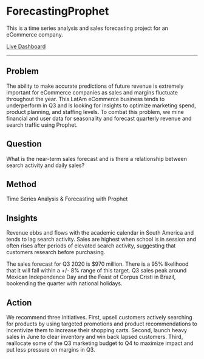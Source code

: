 # ForecastingProphet

This is a time series analysis and sales forecasting project for an eCommerce company. 

[Live Dashboard](https://datapane.com/reports/0AEvM03/sales-forecasting-for-ecommerce/)

---

## Problem ##

The ability to make accurate predictions of future revenue is extremely important for eCommerce companies as sales and margins fluctuate throughout the year. This LatAm eCommerce business tends to underperform in Q3 and is looking for insights to optimize marketing spend, product planning, and staffing levels. To combat this problem, we mine financial and user data for seasonality and forecast quarterly revenue and search traffic using Prophet.

## Question ##

What is the near-term sales forecast and is there a relationship between search activity and daily sales?

## Method ##

Time Series Analysis & Forecasting with Prophet

## Insights ##

Revenue ebbs and flows with the academic calendar in South America and tends to lag search activity. Sales are highest when school is in session and often rises after periods of elevated search activity, suggesting that customers research before purchasing. 

The sales forecast for Q3 2020 is $970 million. There is a 95% likelihood that it will fall within a +/- 8% range of this target. Q3 sales peak around Mexican Independence Day and the Feast of Corpus Cristi in Brazil, bookending the quarter with national holidays.

## Action ## 

We recommend three initiatives. First, upsell customers actively searching for products by using targeted promotions and product recommendations to incentivize them to increase their shopping carts. Second, launch heavy sales in June to clear inventory and win back lapsed customers. Third, reallocate some of the Q3 marketing budget to Q4 to maximize impact and put less pressure on margins in Q3.
